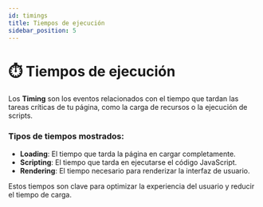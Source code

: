 ```yaml
---
id: timings
title: Tiempos de ejecución
sidebar_position: 5
---
```


# ⏱️ Tiempos de ejecución

Los **Timing** son los eventos relacionados con el tiempo que tardan las tareas críticas de tu página, como la carga de recursos o la ejecución de scripts.

### Tipos de tiempos mostrados:

- **Loading**: El tiempo que tarda la página en cargar completamente.
- **Scripting**: El tiempo que tarda en ejecutarse el código JavaScript.
- **Rendering**: El tiempo necesario para renderizar la interfaz de usuario.

Estos tiempos son clave para optimizar la experiencia del usuario y reducir el tiempo de carga.
